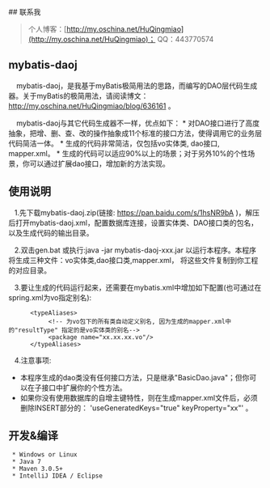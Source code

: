 ﻿﻿## 联系我
> 个人博客：[http://my.oschina.net/HuQingmiao](http://my.oschina.net/HuQingmiao)；
> QQ：443770574


## mybatis-daoj
&nbsp;&nbsp;&nbsp;&nbsp;mybatis-daoj，是我基于myBatis极简用法的思路，而编写的DAO层代码生成器。关于myBatis的极简用法，请阅读博文：http://my.oschina.net/HuQingmiao/blog/636161 。

<p/>
&nbsp;&nbsp;&nbsp;&nbsp;mybatis-daoj与其它代码生成器不一样，优点如下：
* 对DAO接口进行了高度抽象，把增、删、查、改的操作抽象成11个标准的接口方法，使得调用它的业务层代码简洁一体。
* 生成的代码非常简洁，仅包括vo实体类, dao接口, mapper.xml。
* 生成的代码可以适应90%以上的场景；对于另外10%的个性场景，你可以通过扩展dao接口，增加新的方法实现。


## 使用说明
&nbsp;&nbsp;&nbsp;1.先下载mybatis-daoj.zip(链接: https://pan.baidu.com/s/1hsNR9bA )，解压后打开mybatis-daoj.xml，配置数据库连接，设置实体类、DAO接口类的包名，以及生成代码的输出目录。

&nbsp;&nbsp;&nbsp;2.双击gen.bat 或执行:java -jar mybatis-daoj-xxx.jar 以运行本程序。本程序将生成三种文件：vo实体类,dao接口类,mapper.xml，
      将这些文件复制到你工程的对应目录。

&nbsp;&nbsp;&nbsp;3.要让生成的代码运行起来，还需要在mybatis.xml中增加如下配置(也可通过在spring.xml为vo指定别名):
``` 
      <typeAliases>
           <!-- 为vo包下的所有类自动定义别名, 因为生成的mapper.xml中的"resultType" 指定的是vo实体类的别名-->
           <package name="xx.xx.xx.vo"/>
      </typeAliases>
``` 

&nbsp;&nbsp;&nbsp;4.注意事项:
* 本程序生成的dao类没有任何接口方法，只是继承"BasicDao.java"；但你可以在子接口中扩展你的个性方法。
* 如果你没有使用数据库的自增主键特性，则在生成mapper.xml文件后，必须删除INSERT部分的：
                                                           'useGeneratedKeys="true" keyProperty="xx"' 。


## 开发&编译
     * Windows or Linux
     * Java 7
     * Maven 3.0.5+
     * IntelliJ IDEA / Eclipse


